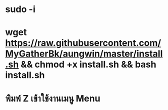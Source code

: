 
sudo -i
==================
wget https://raw.githubusercontent.com/MyGatherBk/aungwin/master/install.sh && chmod +x install.sh && bash install.sh
==================
พิมพ์ Z เข้าใช้งานเมนู Menu
===============
